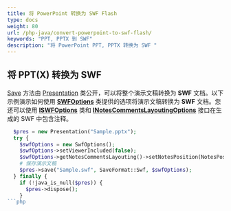 ```yaml
---
title: 将 PowerPoint 转换为 SWF Flash
type: docs
weight: 80
url: /php-java/convert-powerpoint-to-swf-flash/
keywords: "PPT, PPTX 到 SWF"
description: "将 PowerPoint PPT, PPTX 转换为 SWF "
---
```


## **将 PPT(X) 转换为 SWF**
[Save](https://reference.aspose.com/slides/php-java/aspose.slides/Presentation#save-java.lang.String-int-com.aspose.slides.ISaveOptions-) 方法由 [Presentation](https://reference.aspose.com/slides/php-java/aspose.slides/presentation) 类公开，可以将整个演示文稿转换为 **SWF** 文档。以下示例演示如何使用 [**SWFOptions**](https://reference.aspose.com/slides/php-java/aspose.slides/SwfOptions) 类提供的选项将演示文稿转换为 **SWF** 文档。您还可以使用 [**ISWFOptions**](https://reference.aspose.com/slides/php-java/aspose.slides/ISwfOptions) 类和 [**INotesCommentsLayoutingOptions**](https://reference.aspose.com/slides/php-java/aspose.slides/INotesCommentsLayoutingOptions) 接口在生成的 SWF 中包含注释。

```php
  $pres = new Presentation("Sample.pptx");
  try {
    $swfOptions = new SwfOptions();
    $swfOptions->setViewerIncluded(false);
    $swfOptions->getNotesCommentsLayouting()->setNotesPosition(NotesPositions::BottomFull);
    # 保存演示文稿
    $pres->save("Sample.swf", SaveFormat::Swf, $swfOptions);
  } finally {
    if (!java_is_null($pres)) {
      $pres->dispose();
    }
```php

```